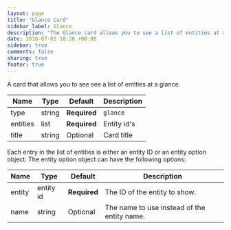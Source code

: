 ```yaml
---
layout: page
title: "Glance Card"
sidebar_label: Glance
description: "The Glance card allows you to see a list of entities at a glance."
date: 2018-07-01 10:28 +00:00
sidebar: true
comments: false
sharing: true
footer: true
---
```


A card that allows you to see see a list of entities at a glance.

| Name | Type | Default | Description
| ---- | ---- | ------- | -----------
| type | string | **Required** | `glance`
| entities | list | **Required** | Entity id's
| title | string | Optional | Card title

Each entry in the list of entities is either an entity ID or an entity option object. The entity option object can have the following options:

| Name | Type | Default | Description
| ---- | ---- | ------- | -----------
| entity | entity id | **Required** | The ID of the entity to show.
| name | string | Optional | The name to use instead of the entity name.
